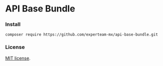 API Base Bundle
=

### Install

`composer require https://github.com/experteam-mx/api-base-bundle.git`


### License 
[MIT license](https://opensource.org/licenses/MIT).
